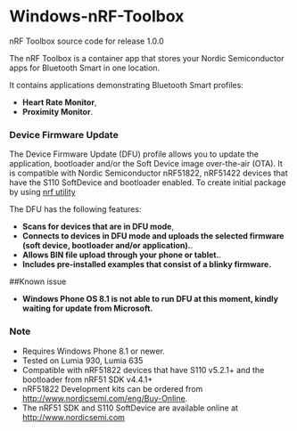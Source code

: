 # Windows-nRF-Toolbox
nRF Toolbox source code for release 1.0.0

The nRF Toolbox is a container app that stores your Nordic Semiconductor apps for Bluetooth Smart in one location.  

It contains applications demonstrating Bluetooth Smart profiles: 
* **Heart Rate Monitor**, 
* **Proximity Monitor**. 

### Device Firmware Update
The Device Firmware Update (DFU) profile allows you to update the application, bootloader and/or the Soft Device image over-the-air (OTA). It is compatible with Nordic Semiconductor nRF51822, nRF51422 devices that have the S110 SoftDevice and bootloader enabled. To create initial package by using [nrf utility](http://developer.nordicsemi.com/nRF51_SDK/nRF51_SDK_v8.x.x/doc/8.0.0/s110/html/a00092.html)

The DFU has the following features:
* **Scans for devices that are in DFU mode**, 
* **Connects to devices in DFU mode and uploads the selected firmware (soft device, bootloader and/or application).**. 
* **Allows BIN file upload through your phone or tablet.**. 
* **Includes pre-installed examples that consist of a blinky firmware.** 

##Known issue
* **Windows Phone OS 8.1 is not able to run DFU at this moment, kindly waiting for update from Microsoft.**


### Note
- Requires Windows Phone 8.1 or newer.
- Tested on Lumia 930, Lumia 635
- Compatible with nRF51822 devices that have S110 v5.2.1+ and the bootloader from nRF51 SDK v4.4.1+
- nRF51822 Development kits can be ordered from http://www.nordicsemi.com/eng/Buy-Online.
- The nRF51 SDK and S110 SoftDevice are available online at http://www.nordicsemi.com
